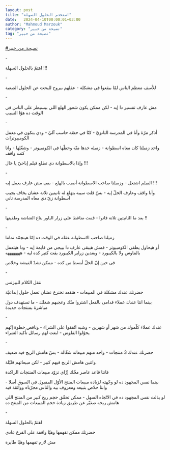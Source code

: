 ```yaml
---
layout: post
title: "استخدم الحلول السهلة"
date:   2024-04-10T00:00:01+03:00
author: "Mahmoud Marzouk"
category: "نصيحة من خبير"
tag: "نصيحة من خبير"
---
```



[<u>\#نصيحة\_من\_خبير</u>](https://www.facebook.com/hashtag/%D9%86%D8%B5%D9%8A%D8%AD%D8%A9_%D9%85%D9%86_%D8%AE%D8%A8%D9%8A%D8%B1?__eep__=6&__cft__%5b0%5d=AZVCnJeW1mxQVOTClGBiAbCnBD7EiNbFdezvax8VppFOM8kdVm3XLRpS49ZQT6hNxBbTSa5oPIuYI2vb7D3DKhYkorfwP-KjszQCJDRlfmvu29mg7T6L1UfVpaSmgJiXKapWjNxd9VX1M5umMleB-K-kZD2sJwKh25ObPklNzA-cB9NrwCAEuZpWPY0IY6s2Jio&__tn__=*NK-R)

\-

اهتمّ بالحلول السهلة !!!

\-

للأسف معظم الناس لمّا بيقعوا في مشكلة - عقلهم بيروح للبحث
عن الحلول الصعبة

\-

مش عارف تفسير دا إيه - لكن ممكن يكون شعور الهلع اللي
بيسيطر على الناس في الوقت ده هوّا السبب

\-

أذكر مرّة وأنا في المدرسة الثانويّ - كنّا في حصّة حاسب آليّ -
ودي بتكون في معمل الكومبيوترات

واحد زميلنا كان معاه اسطوانة - زميله خدها منّه وحطّها في
الكومبيوتر - وشغّلها - وانا كنت واقف

وإذا بالاسطوانة دي تطلع فيلم إباحيّ يا خال !!!

\-

الفيلم اشتغل - وزميلنا صاحب الاسطوانة أصيب بالهلع - بقى
مش عارف يعمل إيه !!!

وأنا واقف وعارف الحلّ إيه - بسّ قلت سيبه يتهلع له ثانيتين
تلاتة عشان يخاف يجيب اسطوانة زيّ دي معاه المدرسة تاني

\-

بعد ما الثانيتين تلاتة فاتوا - قمت ضاغط على زرار الباور
بتاع الشاشة وطفيتها !!

\-

زميلنا صاحب الاسطوانة عقله في الوقت ده إمّا هيتجمّد
تماما

أو هيحاول يطفي الكومبيوتر - فمش هيبقى عارف دا بييجي من
قايمة إيه - ودا هيتعمل بالماوس ولا بالكيبورد - وبعدين زراير الكيبورد بقت
كتير كده ليه - هههههههه

في حين إنّ الحلّ أبسط من كده - ممكن تشدّ الفيشة
وخلاص

\-

ننقل الكلام للبيزنس

حضرتك عندك مشكلة في المبيعات - هتقعد تخترع عشان تعمل
حلول إبداعيّة

بينما انتا عندك عملاء قدامى بالفعل اشتروا منّك وعجبهم
شغلك - ما تستهدف دول مباشرة بمنتجات جديدة

\-

عندك عملاء كلّموك من شهر أو شهرين - وشبه اتّفقوا على
الشراء - وناقص خطوة إنّهم يحوّلوا الفلوس - ابعت لهم رسائل تأكيد
الشراء

\-

حضرتك عندك 3 منتجات - واحد منهم مبيعاته شغّالة - بسّ هامش
الربح فيه ضعيف

واتنين هامش الربح فيهم كبير - لكن مبيعاتهم قليّلة

فانتا قاعد عاصر مخّك إزّاي تزوّد مبيعات المنتجات
الراكدة

بينما نفس المجهود ده لو وجّهته لزيادة مبيعات المنتج الأوّل
المقبول في السوق أصلا - وانتا خلاص بتبيعه ومعروف بيه والناس مجرّباه
وواثقة فيه

لو بذلت نفس المجهود ده في الاتّجاه السهل - ممكن تحقّق حجم
ربح كبير من المنتج اللي هامش ربحه صغيّر عن طريق زيادة حجم المبيعات من
المنتج ده

\-

اهتمّ بالحلول السهلة

حضرتك ممكن تفهمها وهيّا واقفة على الفرع عادي

مش لازم تفهمها وهيّا طايرة
